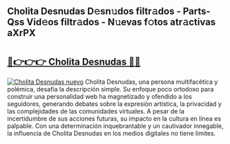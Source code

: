 ## Cholita Desnudas D𝚎sn𝚞dos filtr𝚊dos - Parts-Qss Vid𝚎os filtr𝚊dos - N𝚞evas f𝚘tos atr𝚊ctivas aXrPX

# <h2><a href="http://mb9k3n.tromn.icu/?c=Cholita+Desnudas">🔗👉👉👉 Cholita Desnudas 🔗🔗</a></h2>

[![Cholita Desnudas nuevo](https://i.imgur.com/pEAQMta.gif)](http://mb9k3n.tromn.icu/?c=Cholita+Desnudas)
Cholita Desnudas, una persona multifacética y polémica, desafía la descripción simple. Su enfoque poco ortodoxo para construir una personalidad web ha magnetizado y ofendido a los seguidores, generando debates sobre la expresión artística, la privacidad y las complejidades de las comunidades virtuales. A pesar de la incertidumbre de sus acciones futuras, su impacto en la cultura en línea es palpable. Con una determinación inquebrantable y un cautivador innegable, la influencia de Cholita Desnudas en los medios digitales no tiene límites.

